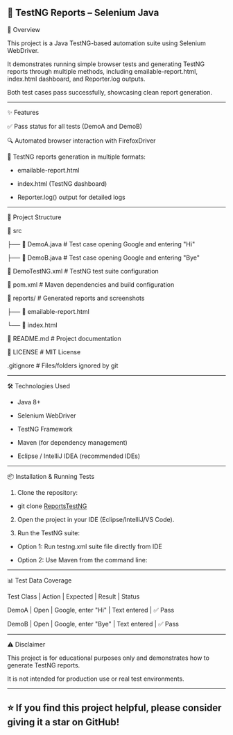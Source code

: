 🔐 TestNG Reports – Selenium Java
--------------

📌 Overview

This project is a Java TestNG-based automation suite using Selenium WebDriver.

It demonstrates running simple browser tests and generating TestNG reports through multiple methods, including emailable-report.html, index.html dashboard, and Reporter.log outputs.

Both test cases pass successfully, showcasing clean report generation.


--------------

✨ Features

✅ Pass status for all tests (DemoA and DemoB)

🔍 Automated browser interaction with FirefoxDriver

📑 TestNG reports generation in multiple formats:

  - emailable-report.html

  - index.html (TestNG dashboard)

  - Reporter.log() output for detailed logs


--------------

📂 Project Structure

📁 src

├── 📄 DemoA.java         # Test case opening Google and entering "Hi"

├── 📄 DemoB.java         # Test case opening Google and entering "Bye"

📄 DemoTestNG.xml         # TestNG test suite configuration

📄 pom.xml                # Maven dependencies and build configuration

📁 reports/               # Generated reports and screenshots

├── 📄 emailable-report.html

└── 📄 index.html

📄 README.md              # Project documentation

📄 LICENSE                # MIT License

.gitignore                # Files/folders ignored by git


--------------

🛠️ Technologies Used

- Java 8+

- Selenium WebDriver

- TestNG Framework

- Maven (for dependency management)

- Eclipse / IntelliJ IDEA (recommended IDEs)


--------------

📦 Installation & Running Tests

1. Clone the repository:

  - git clone [ReportsTestNG](https://github.com/AhmedElian/ReportsTestNG.git)
2. Open the project in your IDE (Eclipse/IntelliJ/VS Code).

3. Run the TestNG suite:

  - Option 1: Run testng.xml suite file directly from IDE

  - Option 2: Use Maven from the command line:

--------------

📊 Test Data Coverage

Test Class   | Action   | Expected             | Result	       | Status

DemoA	       | Open     | Google, enter "Hi"	 | Text entered	 | ✅ Pass

DemoB	       | Open     | Google, enter "Bye"  | Text entered	 | ✅ Pass

--------------

⚠️ Disclaimer

This project is for educational purposes only and demonstrates how to generate TestNG reports.

It is not intended for production use or real test environments.

--------------
⭐ If you find this project helpful, please consider giving it a star on GitHub!
--------------
